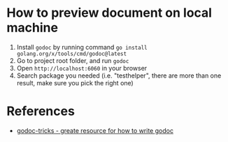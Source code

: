 # How to preview document on local machine

1. Install `godoc` by running command `go install golang.org/x/tools/cmd/godoc@latest`
2. Go to project root folder, and run `godoc`
3. Open `http://localhost:6060` in your browser
4. Search package you needed (i.e. "testhelper", there are more than one result, make sure you pick the right one)

# References

- [godoc-tricks - greate resource for how to write godoc](https://pkg.go.dev/github.com/fluhus/godoc-tricks)
